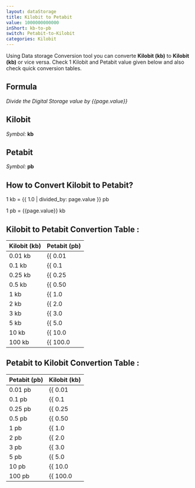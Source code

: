 ```yaml
---
layout: dataStorage
title: Kilobit to Petabit
value: 1000000000000
inShort: kb-to-pb
switch: Petabit-to-Kilobit
categories: Kilobit
---
```


Using Data storage Conversion tool you can converte **Kilobit (kb)** to **Kilobit (kb)** or vice versa. Check 1 Kilobit and Petabit value given below and also check quick conversion tables.

## Formula
*Divide the Digital Storage value by {{page.value}}*

## Kilobit
*Symbol:* **kb**

## Petabit
*Symbol:* **pb**

## How to Convert Kilobit to Petabit?

1 kb = {{ 1.0 | divided_by: page.value }} pb

1 pb = {{page.value}} kb


## Kilobit to Petabit Convertion Table :

| Kilobit (kb) | Petabit (pb) |
| ---- | ---- |
| 0.01 kb | {{ 0.01 | divided_by: page.value }} pb |
| 0.1 kb | {{ 0.1 | divided_by: page.value }} pb |
| 0.25 kb | {{ 0.25 | divided_by: page.value }} pb |
| 0.5 kb | {{ 0.50 | divided_by: page.value }} pb |
| 1 kb | {{ 1.0 | divided_by: page.value }} pb |
| 2 kb | {{ 2.0 | divided_by: page.value }} pb |
| 3 kb | {{ 3.0 | divided_by: page.value }} pb |
| 5 kb | {{ 5.0 | divided_by: page.value }} pb |
| 10 kb | {{ 10.0 | divided_by: page.value }} pb |
| 100 kb | {{ 100.0 | divided_by: page.value }} pb |

## Petabit to Kilobit Convertion Table :

| Petabit (pb) | Kilobit (kb) |
| ---- | ---- |
| 0.01 pb | {{ 0.01 | times: page.value }} kb |
| 0.1 pb | {{ 0.1 | times: page.value }} kb |
| 0.25 pb | {{ 0.25 | times: page.value }} kb |
| 0.5 pb | {{ 0.50 | times: page.value }} kb |
| 1 pb | {{ 1.0 | times: page.value }} kb |
| 2 pb | {{ 2.0 | times: page.value }} kb |
| 3 pb | {{ 3.0 | times: page.value }} kb |
| 5 pb | {{ 5.0 | times: page.value }} kb |
| 10 pb | {{ 10.0 | times: page.value }} kb |
| 100 pb | {{ 100.0 | times: page.value }} kb |


<script>
document.getElementById('selectInput')[2].selected = true
document.getElementById('selectOutput')[18].selected = true
</script>
